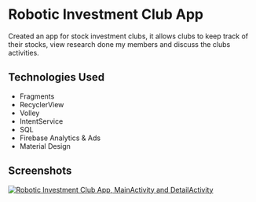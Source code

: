 # Robotic Investment Club App

Created an app for stock investment clubs, it allows clubs to keep track of their stocks, view research done my members and discuss the clubs activities.



## Technologies Used

- Fragments
- RecyclerView
- Volley
- IntentService
- SQL
- Firebase Analytics & Ads
- Material Design


## Screenshots
[![Robotic Investment Club App, MainActivity and DetailActivity](https://s9.postimg.cc/6q57mi1zz/Robotic_App.png)](https://postimg.cc/image/a9r5cb4pn/)
